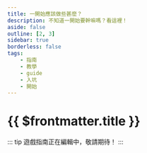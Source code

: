 ```yaml
---
title: 一開始應該做些甚麼？
description: 不知道一開始要幹嘛嗎？看這裡！
aside: false
outline: [2, 3]
sidebar: true
borderless: false
tags:
    - 指南
    - 教學
    - guide
    - 入坑
    - 開始
---
```


# {{ $frontmatter.title }}

::: tip
遊戲指南正在編輯中，敬請期待！
:::

<!-- 骰子不是你的朋友，世界處處與你作對 -->
